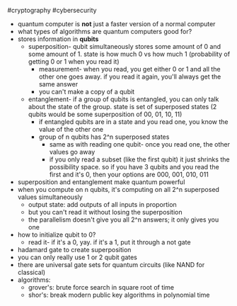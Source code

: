 #cryptography 
#cybersecurity 
- quantum computer is **not** just a faster version of a normal computer
- what types of algorithms are quantum computers good for?
- stores information in **qubits** 
	- superposition- qubit simultaneously stores some amount of 0 and some amount of 1. state is how much 0 vs how much 1 (probability of getting 0 or 1 when you read it)
		- measurement- when you read, you get either 0 or 1 and all the other one goes away. if you read it again, you'll always get the same answer
		- you can't make a copy of a qubit
	- entanglement- if a group of qubits is entangled, you can only talk about the state of the group. state is set of superposed states (2 qubits would be some superposition of 00, 01, 10, 11)
		- if entangled qubits are in a state and you read one, you know the value of the other one
		- group of n qubits has 2^n superposed states
			- same as with reading one qubit- once you read one, the other values go away
			- if you only read a subset (like the first qubit) it just shrinks the possibility space. so if you have 3 qubits and you read the first and it's 0, then your options are 000, 001, 010, 011
- superposition and entanglement make quantum powerful
- when you compute on n qubits, it's computing on all 2^n superposed values simultaneously
	- output state: add outputs of all inputs in proportion
	- but you can't read it without losing the superposition
	- the parallelism doesn't give you all 2^n answers; it only gives you one 
- how to initialize qubit to 0? 
	- read it- if it's a 0, yay. if it's a 1, put it through a not gate
- hadamard gate to create superposition
- you can only really use 1 or 2 qubit gates
- there are universal gate sets for quantum circuits (like NAND for classical)
- algorithms:
	- grover's: brute force search in square root of time
	- shor's: break modern public key algorithms in polynomial time